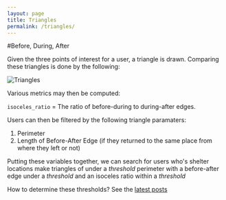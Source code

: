 ```yaml
---
layout: page
title: Triangles
permalink: /triangles/
---
```


#Before, During, After

Given the three points of interest for a user,  a triangle is drawn.  Comparing these triangles is done by the following:

![Triangles]({{site.baseurl}}/img_exports/triangle_explanation.png "Triangle Ratios")

Various metrics may then be computed:

````isoceles_ratio```` = The ratio of before-during to during-after edges.

Users can then be filtered by the following triangle paramaters:

1. Perimeter
2. Length of Before-After Edge (if they returned to the same place from where they left or not)

Putting these variables together, we can search for users who's shelter locations make triangles of under a _threshold_ perimeter with a before-after edge under a _threshold_ and an isoceles ratio within a _threshold_

How to determine these thresholds?  See the [latest posts]({{site.baseurl}}/latest)
